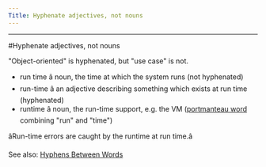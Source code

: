```yaml
---
Title: Hyphenate adjectives, not nouns
---
```



---
#Hyphenate adjectives, not nouns

"Object-oriented" is hyphenated, but "use case" is not.


- run time â noun, the time at which the system runs (not hyphenated)
- run-time â an adjective describing something which exists at run time  (hyphenated)
- runtime â noun, the run-time support, e.g. the VM ([portmanteau word](https://en.wikipedia.org/wiki/Portmanteau) combining "run" and "time")

âRun-time errors are caught by the runtime at run time.â

See also: [Hyphens Between Words](https://www.grammarbook.com/punctuation/hyphens.asp)
